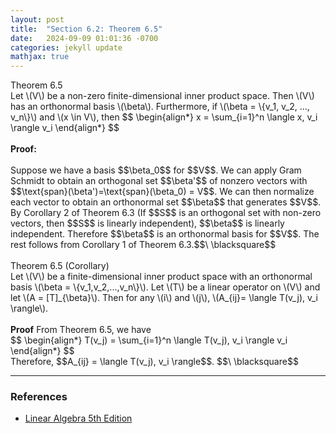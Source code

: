 ```yaml
---
layout: post
title:  "Section 6.2: Theorem 6.5"
date:   2024-09-09 01:01:36 -0700
categories: jekyll update
mathjax: true
---
```

<div class="purdiv">
Theorem 6.5
</div>
<div class="purbdiv">
Let \(V\) be a non-zero finite-dimensional inner product space. Then \(V\) has an orthonormal basis \(\beta\). Furthermore, if \(\beta = \{v_1, v_2, ..., v_n\}\) and \(x \in V\), then
$$
\begin{align*}
x = \sum_{i=1}^n \langle x, v_i \rangle v_i
\end{align*}
$$
</div>
<br>
<b>Proof:</b>
<br>
<br>
Suppose we have a basis $$\beta_0$$ for $$V$$. We can apply Gram Schmidt to obtain an orthogonal set $$\beta'$$ of nonzero vectors with $$\text{span}(\beta')=\text{span}(\beta_0) = V$$. We can then normalize each vector to obtain an orthonormal set $$\beta$$ that generates $$V$$. By Corollary 2 of Theorem 6.3 (If $$S$$ is an orthogonal set with non-zero vectors, then $$S$$ is linearly independent), $$\beta$$ is linearly independent. Therefore $$\beta$$ is an orthonormal basis for $$V$$. The rest follows from Corollary 1 of Theorem 6.3.$$\ \blacksquare$$
<!------------------------------------------------------------------------------------>
<br>
<br>
<div class="purdiv">
Theorem 6.5 (Corollary)
</div>
<div class="purbdiv">
Let \(V\) be a finite-dimensional inner product space with an orthonormal basis \(\beta = \{v_1,v_2,...,v_n\}\). Let \(T\) be a linear operator on \(V\) and let \(A = [T]_{\beta}\). Then for any \(i\) and \(j\), \(A_{ij}= \langle T(v_j), v_i \rangle\).
</div>
<br>
<b>Proof</b>
From Theorem 6.5, we have
<div>
$$
\begin{align*}
T(v_j) = \sum_{i=1}^n \langle T(v_j), v_i \rangle v_i
\end{align*}
$$
</div>
Therefore, $$A_{ij} = \langle T(v_j), v_i \rangle$$. $$\ \blacksquare$$
<hr>

<!------------------------------------------------------------------------------------>
<h3>References</h3>
<ul>
<li><a href="https://www.amazon.com/Linear-Algebra-5th-Stephen-Friedberg/dp/0134860241/ref=tmm_hrd_swatch_0?_encoding=UTF8&qid=&sr=">Linear Algebra 5th Edition</a></li>
</ul>
























